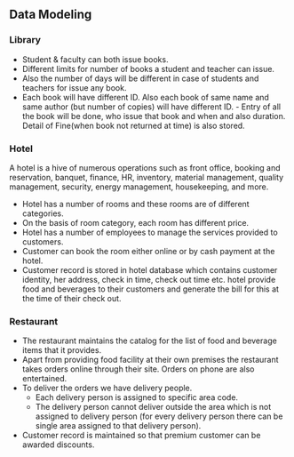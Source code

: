 ## Data Modeling

### Library
- Student & faculty can both issue books.
- Different limits for number of books a student and teacher can issue.
- Also the number of days will be different in case of students and teachers for issue any book.  
- Each book will have different ID. Also each book of same name and same author (but number of copies) will have different ID.  - Entry of all the book will be done, who issue that book and when and also duration. Detail of Fine(when book not returned at time) is also stored.  

### Hotel
A hotel is a hive of numerous operations such as front office, booking and reservation, banquet, finance, HR, inventory, material management, quality management, security, energy management, housekeeping, and more.  
- Hotel has a number of rooms and these rooms are of different categories.
- On the basis of room category, each room has different price.
- Hotel has a number of employees to manage the services provided to customers.
- Customer can book the room either online or by cash payment at the hotel.
- Customer record is stored in hotel database which contains customer identity, her address, check in time, check out time etc. hotel provide food and beverages to their customers and generate the bill for this at the time of their check out.

### Restaurant
- The restaurant maintains the catalog for the list of food and beverage items that it provides.
- Apart from providing food facility at their own premises the restaurant takes orders online through their site. Orders on phone are also entertained.
- To deliver the orders we have delivery people.
  - Each delivery person is assigned to specific area code.
  - The delivery person cannot deliver outside the area which is not assigned to delivery person (for every delivery person there can be single area assigned to that delivery person).
- Customer record is maintained so that premium customer can be awarded discounts.
